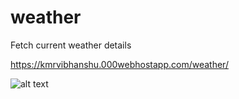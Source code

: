 # weather
Fetch current weather details

https://kmrvibhanshu.000webhostapp.com/weather/

![alt text](https://repository-images.githubusercontent.com/313655619/56aa8580-2915-11eb-8f6a-0b0373983182?raw=true)
